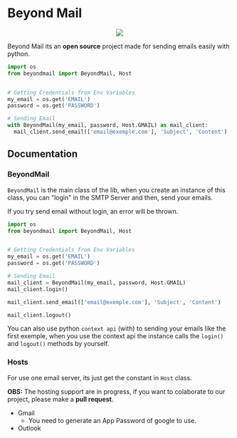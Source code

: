 # Beyond Mail

<div style="text-align: center;">
  <img src="https://raw.githubusercontent.com/davi-lucciola/BeyondMail/main/images/LibName.png" />
</div>

Beyond Mail its an **open source** project made for sending emails easily with python.

```python
import os
from beyondmail import BeyondMail, Host


# Getting Credentials from Env Variables
my_email = os.get('EMAIL')
password = os.get('PASSWORD')

# Sending Email
with BeyondMail(my_email, password, Host.GMAIL) as mail_client:
  mail_client.send_email(['email@exemple.com'], 'Subject', 'Content')
```

## Documentation

### BeyondMail

`BeyondMail` is the main class of the lib, when you create an instance of this class, you can "login" in the SMTP Server and then, send your emails.

If you try send email without login, an error will be thrown. 

```python
import os
from beyondmail import BeyondMail, Host


# Getting Credentials from Env Variables
my_email = os.get('EMAIL')
password = os.get('PASSWORD')

# Sending Email
mail_client = BeyondMail(my_email, password, Host.GMAIL)
mail_client.login()

mail_client.send_email(['email@exemple.com'], 'Subject', 'Content')

mail_client.logout()
```

You can also use python `context api` (with) to sending your emails like the first exemple, when you use the context api the instance calls the `login()` and `logout()` methods by yourself.

### Hosts

For use one email server, its just get the constant in `Host` class.

**OBS:** The hosting support are in progress, if you want to colaborate to our project, please make a **pull request**.

- Gmail
  - You need to generate an App Password of google to use.  
- Outlook
